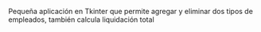 Pequeña aplicación en Tkinter que permite agregar y eliminar dos tipos de empleados, también calcula liquidación total